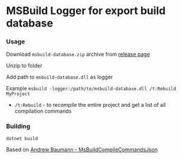 # MSBuild Logger for export build database

### Usage

Download `msbuild-database.zip` archive from [release page](https://github.com/UnitTestBot/msbuild-database/releases)

Unzip to folder

Add path to `msbuild-database.dll` as logger

Example `msbuild -logger:/path/to/msbuild-database.dll /t:Rebuild MyProject `

 * `/t:Rebuild` - to recompile the entire project and get a list of all compilation commands

### Building

`dotnet build`

Based on [Andrew Baumann - MsBuildCompileCommandsJson ](https://github.com/0xabu/MsBuildCompileCommandsJson)